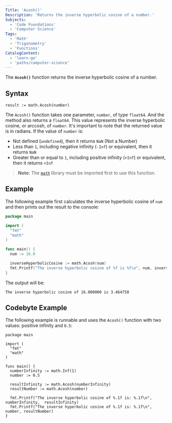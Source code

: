 ```yaml
---
Title: 'Acosh()'
Description: 'Returns the inverse hyperbolic cosine of a number.'
Subjects:
  - 'Code Foundations'
  - 'Computer Science'
Tags:
  - 'Math'
  - 'Trigonometry'
  - 'Functions'
CatalogContent:
  - 'learn-go'
  - 'paths/computer-science'
---
```


The **`Acosh()`** function returns the inverse hyperbolic cosine of a number.

## Syntax

```pseudo
result := math.Acosh(number)
```

The `Acosh()` function takes one parameter, `number`, of type `float64`. And the method also returns a `float64`. This value represents the inverse hyperbolic cosine, or arccosh, of `number`. It's important to note that the returned value is in radians. If the value of `number` is:

- Not defined (`undefined`), then it returns `NaN` (Not a Number)
- Less than `1`, including negative infinity (`-Inf`) or equivalent, then it returns `NaN`
- Greater than or equal to `1`, including positive infinity (`+Inf`) or equivalent, then it returns `+Inf`

> **Note:** The [`math`](https://www.codecademy.com/resources/docs/go/math-functions) library must be imported first to use this function.

## Example

The following example first calculates the inverse hyperbolic cosine of `num` and then prints out the result to the console:

```go
package main

import (
  "fmt"
  "math"
)

func main() {
  num := 16.0

  inverseHyperbolicCosine := math.Acosh(num)
  fmt.Printf("The inverse hyperbolic cosine of %f is %f\n", num, inverseHyperbolicCosine)
}
```

The output will be:

```shell
The inverse hyperbolic cosine of 16.000000 is 3.464758
```

## Codebyte Example

The following example is runnable and uses the `Acosh()` function with two values: positive infinity and `0.5`:

```codebyte/golang
package main

import (
  "fmt"
  "math"
)

func main() {
  numberInfinity := math.Inf(1)
  number := 0.5

  resultInfinity := math.Acosh(numberInfinity)
  resultNumber := math.Acosh(number)

  fmt.Printf("The inverse hyperbolic cosine of %.1f is: %.1f\n", numberInfinity,  resultInfinity)
  fmt.Printf("The inverse hyperbolic cosine of %.1f is: %.1f\n", number, resultNumber)
}
```
